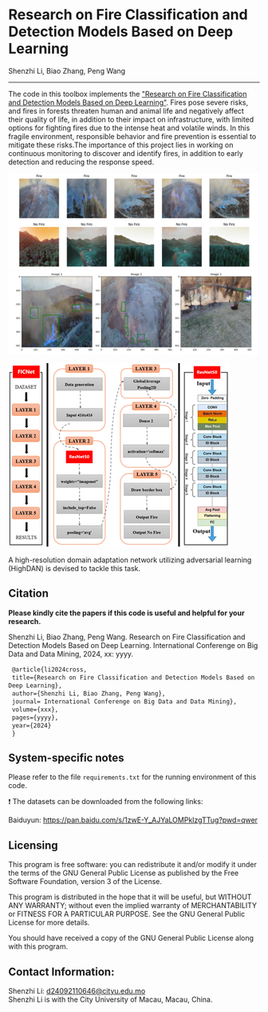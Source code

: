# Research on Fire Classification and Detection Models Based on Deep Learning

Shenzhi Li, Biao Zhang, Peng Wang

___________

The code in this toolbox implements the ["Research on Fire Classification and Detection Models Based on Deep Learning"](https://www.sciencedirect.com/science/article/abs/pii/S0034425723004078). Fires pose severe risks, and fires in forests threaten human and animal life and negatively affect their quality of life, in addition to their impact on infrastructure, with limited options for fighting fires due to the intense heat and volatile winds. In this fragile environment, responsible behavior and fire prevention is essential to mitigate these risks.The importance of this project lies in working on continuous monitoring to discover and identify fires, in addition to early detection and reducing the response speed.

![alt text](./FICNetNoFire.png)
![alt text](./YOLOModelFire.png)


![alt text](./FICNet_Model.jpg)

A high-resolution domain adaptation network utilizing adversarial learning (HighDAN) is devised to tackle this task.

Citation
---------------------

**Please kindly cite the papers if this code is useful and helpful for your research.**

Shenzhi Li, Biao Zhang, Peng Wang. Research on Fire Classification and Detection Models Based on Deep Learning. International Conferenge on Big Data and Data Mining, 2024, xx: yyyy. 

     @article{li2024cross,
     title={Research on Fire Classification and Detection Models Based on Deep Learning},
     author={Shenzhi Li, Biao Zhang, Peng Wang},
     journal= International Conferenge on Big Data and Data Mining},
     volume={xxx},
     pages={yyyy},
     year={2024}
     }

System-specific notes
---------------------
Please refer to the file `requirements.txt` for the running environment of this code.

:exclamation: The datasets can be downloaded from the following links:

Baiduyun: https://pan.baidu.com/s/1zwE-Y_AJYaLOMPkIzgTTug?pwd=qwer 

Licensing
---------

This program is free software: you can redistribute it and/or modify it under the terms of the GNU General Public License as published by the Free Software Foundation, version 3 of the License.

This program is distributed in the hope that it will be useful, but WITHOUT ANY WARRANTY; without even the implied warranty of MERCHANTABILITY or FITNESS FOR A PARTICULAR PURPOSE. See the GNU General Public License for more details.

You should have received a copy of the GNU General Public License along with this program.

Contact Information:
--------------------

Shenzhi Li: d24092110646@cityu.edu.mo<br>
Shenzhi Li is with the City University of Macau, Macau, China.
